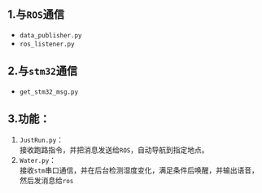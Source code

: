 ## 1.与`ROS`通信
- `data_publisher.py`
- `ros_listener.py`



## 2.与`stm32`通信
- `get_stm32_msg.py`

## 3.功能：
1. `JustRun.py`：  <br>
接收跑路指令，并把消息发送给`ROS`，自动导航到指定地点。 <br>
1. `Water.py`： <br>
接收`stm`串口通信，并在后台检测湿度变化，满足条件后唤醒，并输出语音，然后发消息给`ros`


